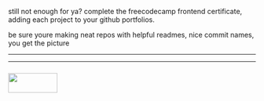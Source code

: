 still not enough for ya?  complete the freecodecamp frontend certificate, adding each project to your github portfolios.

be sure youre making neat repos with helpful readmes, nice commit names, you get the picture

___
___
### <a href="http://elewa.education/blog" target="_blank"><img src="https://user-images.githubusercontent.com/18554853/34921062-506450ae-f97d-11e7-875f-6feeb26ad72d.png" width="100" height="40"/></a>
